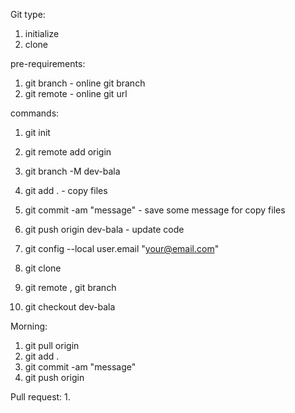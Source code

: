 Git type:
1. initialize
2. clone 

pre-requirements:
1. git branch - online git branch
2. git remote - online git url

commands:
1. git init
2. git remote add origin <url>
3. git branch -M dev-bala

4. git add . - copy files
5. git commit -am "message" - save some message for copy files
6. git push origin dev-bala - update code

7. git config --local user.email "your@email.com"

8. git clone <url>
9. git remote , git branch
10. git checkout dev-bala



Morning:
1. git pull origin <common-branch>
2. git add .
3. git commit -am "message"
4. git push origin <our-branch>

Pull request:
1. 
